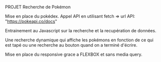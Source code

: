 PROJET Recherche de Pokémon 

Mise en place du pokédex.
Appel API en utilisant fetch => url API: "https://pokeapi.co/docs"

Entrainement au Javascript sur la recherche et la recupération de données.

Une recherche dynamique qui affiche les pokémons en fonction de ce qui est tapé ou une recherche au bouton quand on a terminé d'écrire. 

Mise en place du responsive grace a FLEXBOX et sans media query.